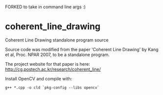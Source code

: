 #
FORKED to take in command line args :)

# coherent_line_drawing
Coherent Line Drawing standalone program source

Source code was modified from the paper 'Coherent Line Drawing' by Kang et al, Proc. NPAR 2007, to be a standalone program.

The project website for that paper is here:
  http://cg.postech.ac.kr/research/coherent_line/

Install OpenCV and compile with:

```
g++ *.cpp -o cld `pkg-config --libs opencv`
```
